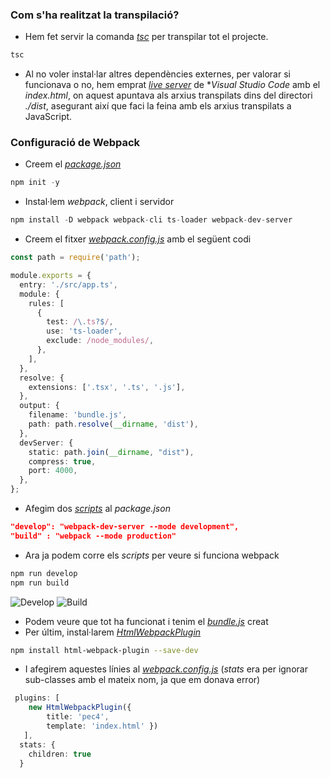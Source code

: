 ### Com s'ha realitzat la transpilació?

- Hem fet servir la comanda <ins>*tsc*</ins> per transpilar tot el projecte.
```typescript
tsc
```
- Al no voler instal·lar altres dependències externes, per valorar si funcionava o no, hem emprat <ins>*live server*</ins> de **Visual Studio Code* amb el *index.html*, on aquest apuntava als arxius transpilats dins del directori *./dist*, asegurant així que faci la feina amb els arxius transpilats a JavaScript.

### Configuració de Webpack

- Creem el <ins>*package.json*</ins>
```typescript
npm init -y
```
- Instal·lem *webpack*, client i servidor
```typescript
npm install -D webpack webpack-cli ts-loader webpack-dev-server
```
- Creem el fitxer <ins>*webpack.config.js*</ins> amb el següent codi
```typescript
const path = require('path');

module.exports = {
  entry: './src/app.ts',
  module: {
    rules: [
      {
        test: /\.ts?$/,
        use: 'ts-loader',
        exclude: /node_modules/,
      },
    ],
  },
  resolve: {
    extensions: ['.tsx', '.ts', '.js'],
  },
  output: {
    filename: 'bundle.js',
    path: path.resolve(__dirname, 'dist'),
  },
  devServer: {
    static: path.join(__dirname, "dist"),
    compress: true,
    port: 4000,
  },
};
```
- Afegim dos <ins>*scripts*</ins> al *package.json*
```json
"develop": "webpack-dev-server --mode development",
"build" : "webpack --mode production"
```

- Ara ja podem corre els *scripts* per veure si funciona webpack
```bash
npm run develop
npm run build
```

![Develop](https://user-images.githubusercontent.com/14861253/284437083-2cda34ae-b3e9-4d93-b083-15c588e18a49.png)
![Build](https://user-images.githubusercontent.com/14861253/284437192-b570241a-5409-4d21-9e83-63e6992e8570.png)

- Podem veure que tot ha funcionat i tenim el <ins>*bundle.js*</ins> creat
- Per últim, instal·larem <ins>*HtmlWebpackPlugin*</ins>

```bash
npm install html-webpack-plugin --save-dev
```

- I afegirem aquestes línies al <ins>*webpack.config.js*</ins> (*stats* era per ignorar sub-classes amb el mateix nom, ja que em donava error)
```typescript
 plugins: [
    new HtmlWebpackPlugin({
        title: 'pec4', 
        template: 'index.html' }) 
   ],
  stats: {
    children: true
  }
```